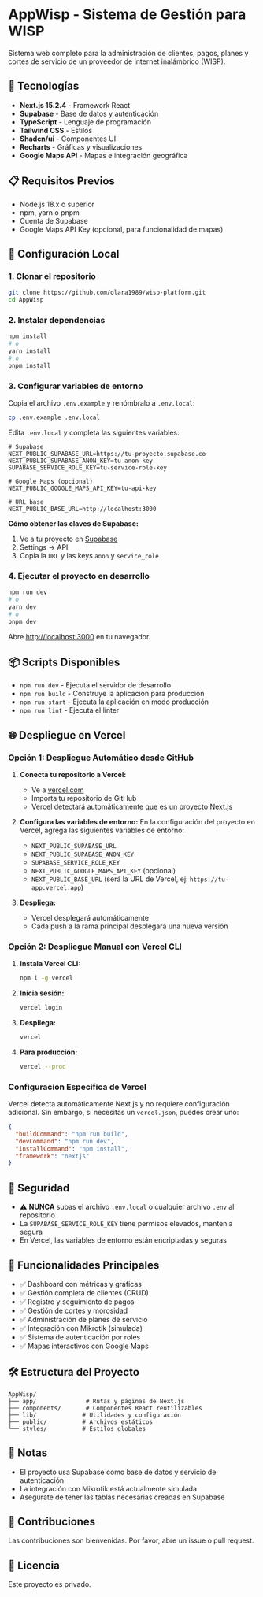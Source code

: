 # AppWisp - Sistema de Gestión para WISP

Sistema web completo para la administración de clientes, pagos, planes y cortes de servicio de un proveedor de internet inalámbrico (WISP).

## 🚀 Tecnologías

- **Next.js 15.2.4** - Framework React
- **Supabase** - Base de datos y autenticación
- **TypeScript** - Lenguaje de programación
- **Tailwind CSS** - Estilos
- **Shadcn/ui** - Componentes UI
- **Recharts** - Gráficas y visualizaciones
- **Google Maps API** - Mapas e integración geográfica

## 📋 Requisitos Previos

- Node.js 18.x o superior
- npm, yarn o pnpm
- Cuenta de Supabase
- Google Maps API Key (opcional, para funcionalidad de mapas)

## 🔧 Configuración Local

### 1. Clonar el repositorio

```bash
git clone https://github.com/olara1989/wisp-platform.git
cd AppWisp
```

### 2. Instalar dependencias

```bash
npm install
# o
yarn install
# o
pnpm install
```

### 3. Configurar variables de entorno

Copia el archivo `.env.example` y renómbralo a `.env.local`:

```bash
cp .env.example .env.local
```

Edita `.env.local` y completa las siguientes variables:

```env
# Supabase
NEXT_PUBLIC_SUPABASE_URL=https://tu-proyecto.supabase.co
NEXT_PUBLIC_SUPABASE_ANON_KEY=tu-anon-key
SUPABASE_SERVICE_ROLE_KEY=tu-service-role-key

# Google Maps (opcional)
NEXT_PUBLIC_GOOGLE_MAPS_API_KEY=tu-api-key

# URL base
NEXT_PUBLIC_BASE_URL=http://localhost:3000
```

**Cómo obtener las claves de Supabase:**
1. Ve a tu proyecto en [Supabase](https://supabase.com)
2. Settings → API
3. Copia la `URL` y las keys `anon` y `service_role`

### 4. Ejecutar el proyecto en desarrollo

```bash
npm run dev
# o
yarn dev
# o
pnpm dev
```

Abre [http://localhost:3000](http://localhost:3000) en tu navegador.

## 📦 Scripts Disponibles

- `npm run dev` - Ejecuta el servidor de desarrollo
- `npm run build` - Construye la aplicación para producción
- `npm run start` - Ejecuta la aplicación en modo producción
- `npm run lint` - Ejecuta el linter

## 🌐 Despliegue en Vercel

### Opción 1: Despliegue Automático desde GitHub

1. **Conecta tu repositorio a Vercel:**
   - Ve a [vercel.com](https://vercel.com)
   - Importa tu repositorio de GitHub
   - Vercel detectará automáticamente que es un proyecto Next.js

2. **Configura las variables de entorno:**
   En la configuración del proyecto en Vercel, agrega las siguientes variables de entorno:
   - `NEXT_PUBLIC_SUPABASE_URL`
   - `NEXT_PUBLIC_SUPABASE_ANON_KEY`
   - `SUPABASE_SERVICE_ROLE_KEY`
   - `NEXT_PUBLIC_GOOGLE_MAPS_API_KEY` (opcional)
   - `NEXT_PUBLIC_BASE_URL` (será la URL de Vercel, ej: `https://tu-app.vercel.app`)

3. **Despliega:**
   - Vercel desplegará automáticamente
   - Cada push a la rama principal desplegará una nueva versión

### Opción 2: Despliegue Manual con Vercel CLI

1. **Instala Vercel CLI:**
   ```bash
   npm i -g vercel
   ```

2. **Inicia sesión:**
   ```bash
   vercel login
   ```

3. **Despliega:**
   ```bash
   vercel
   ```

4. **Para producción:**
   ```bash
   vercel --prod
   ```

### Configuración Específica de Vercel

Vercel detecta automáticamente Next.js y no requiere configuración adicional. Sin embargo, si necesitas un `vercel.json`, puedes crear uno:

```json
{
  "buildCommand": "npm run build",
  "devCommand": "npm run dev",
  "installCommand": "npm install",
  "framework": "nextjs"
}
```

## 🔐 Seguridad

- ⚠️ **NUNCA** subas el archivo `.env.local` o cualquier archivo `.env` al repositorio
- La `SUPABASE_SERVICE_ROLE_KEY` tiene permisos elevados, mantenla segura
- En Vercel, las variables de entorno están encriptadas y seguras

## 📱 Funcionalidades Principales

- ✅ Dashboard con métricas y gráficas
- ✅ Gestión completa de clientes (CRUD)
- ✅ Registro y seguimiento de pagos
- ✅ Gestión de cortes y morosidad
- ✅ Administración de planes de servicio
- ✅ Integración con Mikrotik (simulada)
- ✅ Sistema de autenticación por roles
- ✅ Mapas interactivos con Google Maps

## 🛠️ Estructura del Proyecto

```
AppWisp/
├── app/              # Rutas y páginas de Next.js
├── components/       # Componentes React reutilizables
├── lib/             # Utilidades y configuración
├── public/          # Archivos estáticos
└── styles/          # Estilos globales
```

## 📝 Notas

- El proyecto usa Supabase como base de datos y servicio de autenticación
- La integración con Mikrotik está actualmente simulada
- Asegúrate de tener las tablas necesarias creadas en Supabase

## 🤝 Contribuciones

Las contribuciones son bienvenidas. Por favor, abre un issue o pull request.

## 📄 Licencia

Este proyecto es privado.

